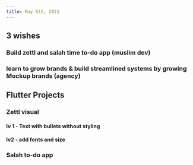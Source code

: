 ```yaml
---
title: May 6th, 2021
---
```

## 3 wishes
### Build zettl and salah time to-do app (muslim dev)
### learn to grow brands & build streamlined systems by growing Mockup brands (agency)
## Flutter Projects
### Zettl visual
#### lv 1 - Text with bullets without styling
#### lv2 - add fonts and size
### Salah to-do app
####
